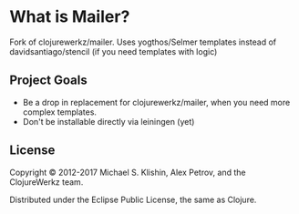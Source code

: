 # What is Mailer?

Fork of clojurewerkz/mailer. Uses yogthos/Selmer templates instead of davidsantiago/stencil (if you need templates with logic)

## Project Goals

- Be a drop in replacement for clojurewerkz/mailer, when you need more complex templates.
- Don't be installable directly via leiningen (yet)


## License

Copyright © 2012-2017 Michael S. Klishin, Alex Petrov, and the ClojureWerkz team.

Distributed under the Eclipse Public License, the same as Clojure.
